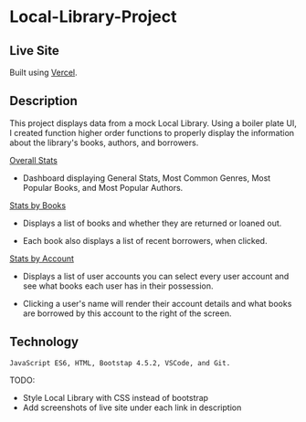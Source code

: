 # Local-Library-Project

## Live Site

Built using [Vercel](https://local-library-project-doj57c829-mariahcasciola.vercel.app/).

## Description

This project displays data from a mock Local Library. Using a boiler plate UI, I created function higher order functions to properly display the information about the library's books, authors, and borrowers.

[Overall Stats](https://local-library-project-doj57c829-mariahcasciola.vercel.app/index.html)

+ Dashboard displaying General Stats, Most Common Genres, Most Popular Books, and Most Popular Authors.

[Stats by Books](https://local-library-project-doj57c829-mariahcasciola.vercel.app/books.html)

+ Displays a list of books and whether they are returned or loaned out.

+ Each book also displays a list of recent borrowers, when clicked.

[Stats by Account](https://local-library-project-doj57c829-mariahcasciola.vercel.app/accounts.html)

+ Displays a list of user accounts you can select every user account and see what books each user has in their possession.

+ Clicking a user's name will render their account details and what books are borrowed by this account to the right of the screen.

## Technology

```
JavaScript ES6, HTML, Bootstap 4.5.2, VSCode, and Git.
```

TODO:

+ Style Local Library with CSS instead of bootstrap
+ Add screenshots of live site under each link in description
